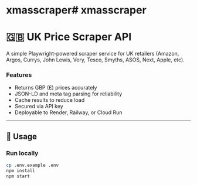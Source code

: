 # xmasscraper# xmasscraper
# 🇬🇧 UK Price Scraper API

A simple Playwright-powered scraper service for UK retailers (Amazon, Argos, Currys, John Lewis, Very, Tesco, Smyths, ASOS, Next, Apple, etc).

### Features
- Returns GBP (£) prices accurately
- JSON-LD and meta tag parsing for reliability
- Cache results to reduce load
- Secured via API key
- Deployable to Render, Railway, or Cloud Run

---

## 🔧 Usage

### Run locally
```bash
cp .env.example .env
npm install
npm start
